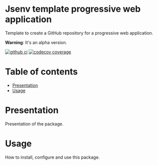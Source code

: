 # Jsenv template progressive web application

Template to create a GitHub repository for a progressive web application.

**Warning**: It's an alpha version.

[![github ci](https://github.com/jsenv/jsenv-template-pwa/workflows/ci/badge.svg)](https://github.com/jsenv/jsenv-template-pwa/actions?workflow=ci)
[![codecov coverage](https://codecov.io/gh/jsenv/jsenv-template-pwa/branch/master/graph/badge.svg)](https://codecov.io/gh/jsenv/jsenv-template-pwa)

# Table of contents

- [Presentation](#Presentation)
- [Usage](#Usage)

# Presentation

Presentation of the package.

# Usage

How to install, configure and use this package.
